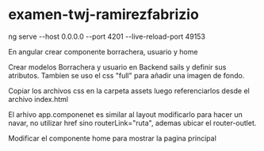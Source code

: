 # examen-twj-ramirezfabrizio





ng serve --host 0.0.0.0 --port 4201 --live-reload-port 49153





En angular crear componente borrachera, usuario y home

Crear modelos Borrachera y usuario en Backend sails y definir sus atributos.
Tambien se uso el css "full" para añadir una imagen de fondo.

Copiar los archivos css en la carpeta assets luego referenciarlos desde el archivo index.html

El arhivo app.componenet es similar al layout modificarlo para hacer un navar, no utilizar href sino routerLink="ruta", ademas ubicar el router-outlet.

Modificar el componente home para mostrar la pagina principal